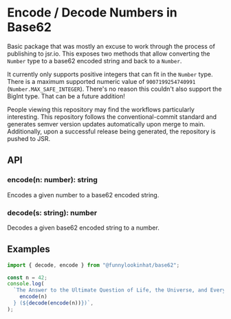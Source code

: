 # Encode / Decode Numbers in Base62

Basic package that was mostly an excuse to work through the process of
publishing to jsr.io. This exposes two methods that allow converting the
`Number` type to a base62 encoded string and back to a `Number`.

It currently only supports positive integers that can fit in the `Number` type.
There is a maximum supported numeric value of `9007199254740991`
(`Number.MAX_SAFE_INTEGER`). There's no reason this couldn't also support the
BigInt type. That can be a future addition!

People viewing this repository may find the workflows particularly interesting.
This repository follows the conventional-commit standard and generates semver
version updates automatically upon merge to main.  Additionally, upon a
successful release being generated, the repository is pushed to JSR.

## API

### encode(n: number): string

Encodes a given number to a base62 encoded string.

### decode(s: string): number

Decodes a given base62 encoded string to a number.

## Examples

```javascript
import { decode, encode } from "@funnylookinhat/base62";

const n = 42;
console.log(
  `The Answer to the Ultimate Question of Life, the Universe, and Everything is ${
    encode(n)
  } (${decode(encode(n))})`,
);
```

